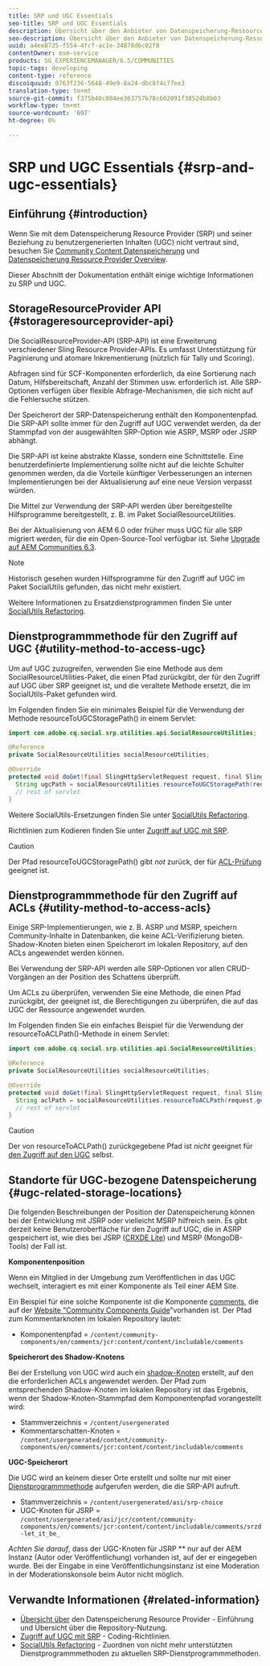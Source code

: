 ```yaml
---
title: SRP und UGC Essentials
seo-title: SRP und UGC Essentials
description: Übersicht über den Anbieter von Datenspeicherung-Ressourcen und die vom Benutzer erstellten Inhalte
seo-description: Übersicht über den Anbieter von Datenspeicherung-Ressourcen und die vom Benutzer erstellten Inhalte
uuid: a4ee8725-f554-4fcf-ac1e-34878d6c02f8
contentOwner: msm-service
products: SG_EXPERIENCEMANAGER/6.5/COMMUNITIES
topic-tags: developing
content-type: reference
discoiquuid: 0763f236-5648-49e9-8a24-dbc8f4c77ee3
translation-type: tm+mt
source-git-commit: f375b40c084ee363757b78c602091f38524b8b03
workflow-type: tm+mt
source-wordcount: '697'
ht-degree: 0%

---
```



# SRP und UGC Essentials {#srp-and-ugc-essentials}

## Einführung {#introduction}

Wenn Sie mit dem Datenspeicherung Resource Provider (SRP) und seiner Beziehung zu benutzergenerierten Inhalten (UGC) nicht vertraut sind, besuchen Sie [Community Content Datenspeicherung](working-with-srp.md) und [Datenspeicherung Resource Provider Overview](srp.md).

Dieser Abschnitt der Dokumentation enthält einige wichtige Informationen zu SRP und UGC.

## StorageResourceProvider API {#storageresourceprovider-api}

Die SocialResourceProvider-API (SRP-API) ist eine Erweiterung verschiedener Sling Resource Provider-APIs. Es umfasst Unterstützung für Paginierung und atomare Inkrementierung (nützlich für Tally und Scoring).

Abfragen sind für SCF-Komponenten erforderlich, da eine Sortierung nach Datum, Hilfsbereitschaft, Anzahl der Stimmen usw. erforderlich ist. Alle SRP-Optionen verfügen über flexible Abfrage-Mechanismen, die sich nicht auf die Fehlersuche stützen.

Der Speicherort der SRP-Datenspeicherung enthält den Komponentenpfad. Die SRP-API sollte immer für den Zugriff auf UGC verwendet werden, da der Stammpfad von der ausgewählten SRP-Option wie ASRP, MSRP oder JSRP abhängt.

Die SRP-API ist keine abstrakte Klasse, sondern eine Schnittstelle. Eine benutzerdefinierte Implementierung sollte nicht auf die leichte Schulter genommen werden, da die Vorteile künftiger Verbesserungen an internen Implementierungen bei der Aktualisierung auf eine neue Version verpasst würden.

Die Mittel zur Verwendung der SRP-API werden über bereitgestellte Hilfsprogramme bereitgestellt, z. B. im Paket SocialResourceUtilities.

Bei der Aktualisierung von AEM 6.0 oder früher muss UGC für alle SRP migriert werden, für die ein Open-Source-Tool verfügbar ist. Siehe [Upgrade auf AEM Communities 6.3](upgrade.md).

>[!NOTE]
>
>Historisch gesehen wurden Hilfsprogramme für den Zugriff auf UGC im Paket SocialUtils gefunden, das nicht mehr existiert.
>
>Weitere Informationen zu Ersatzdienstprogrammen finden Sie unter [SocialUtils Refactoring](socialutils.md).

## Dienstprogrammmethode für den Zugriff auf UGC {#utility-method-to-access-ugc}

Um auf UGC zuzugreifen, verwenden Sie eine Methode aus dem SocialResourceUtilities-Paket, die einen Pfad zurückgibt, der für den Zugriff auf UGC über SRP geeignet ist, und die veraltete Methode ersetzt, die im SocialUtils-Paket gefunden wird.

Im Folgenden finden Sie ein minimales Beispiel für die Verwendung der Methode resourceToUGCStoragePath() in einem Servlet:

```java
import com.adobe.cq.social.srp.utilities.api.SocialResourceUtilities;

@Reference
private SocialResourceUtilities socialResourceUtilities;

@Override
protected void doGet(final SlingHttpServletRequest request, final SlingHttpServletResponse response) throws ServletException, IOException {
  String ugcPath = socialResourceUtilities.resourceToUGCStoragePath(request.getResource());
  // rest of servlet
}
```

Weitere SocialUtils-Ersetzungen finden Sie unter [SocialUtils Refactoring](socialutils.md).

Richtlinien zum Kodieren finden Sie unter [Zugriff auf UGC mit SRP](accessing-ugc-with-srp.md).

>[!CAUTION]
>
>Der Pfad resourceToUGCStoragePath() gibt *not* zurück, der für [ACL-Prüfung](srp.md#for-access-control-acls) geeignet ist.

## Dienstprogrammmethode für den Zugriff auf ACLs {#utility-method-to-access-acls}

Einige SRP-Implementierungen, wie z. B. ASRP und MSRP, speichern Community-Inhalte in Datenbanken, die keine ACL-Verifizierung bieten. Shadow-Knoten bieten einen Speicherort im lokalen Repository, auf den ACLs angewendet werden können.

Bei Verwendung der SRP-API werden alle SRP-Optionen vor allen CRUD-Vorgängen an der Position des Schattens überprüft.

Um ACLs zu überprüfen, verwenden Sie eine Methode, die einen Pfad zurückgibt, der geeignet ist, die Berechtigungen zu überprüfen, die auf das UGC der Ressource angewendet wurden.

Im Folgenden finden Sie ein einfaches Beispiel für die Verwendung der resourceToACLPath()-Methode in einem Servlet:

```java
import com.adobe.cq.social.srp.utilities.api.SocialResourceUtilities;

@Reference
private SocialResourceUtilities socialResourceUtilities;

@Override
protected void doGet(final SlingHttpServletRequest request, final SlingHttpServletResponse response) throws ServletException, IOException {
  String aclPath = socialResourceUtilities.resourceToACLPath(request.getResource());
  // rest of servlet
}
```

>[!CAUTION]
>
>Der von resourceToACLPath() zurückgegebene Pfad ist *nicht* geeignet für [den Zugriff auf den UGC](#utility-method-to-access-acls) selbst.

## Standorte für UGC-bezogene Datenspeicherung {#ugc-related-storage-locations}

Die folgenden Beschreibungen der Position der Datenspeicherung können bei der Entwicklung mit JSRP oder vielleicht MSRP hilfreich sein. Es gibt derzeit keine Benutzeroberfläche für den Zugriff auf UGC, die in ASRP gespeichert ist, wie dies bei JSRP ([CRXDE Lite](../../help/sites-developing/developing-with-crxde-lite.md)) und MSRP (MongoDB-Tools) der Fall ist.

**Komponentenposition**

Wenn ein Mitglied in der Umgebung zum Veröffentlichen in das UGC wechselt, interagiert es mit einer Komponente als Teil einer AEM Site.

Ein Beispiel für eine solche Komponente ist die Komponente [comments](http://localhost:4502/content/community-components/en/comments.html), die auf der [Website &quot;Community Components Guide](components-guide.md)&quot;vorhanden ist. Der Pfad zum Kommentarknoten im lokalen Repository lautet:

* Komponentenpfad = `/content/community-components/en/comments/jcr:content/content/includable/comments`

**Speicherort des Shadow-Knotens**

Bei der Erstellung von UGC wird auch ein [shadow-Knoten](srp.md#about-shadow-nodes-in-jcr) erstellt, auf den die erforderlichen ACLs angewendet werden. Der Pfad zum entsprechenden Shadow-Knoten im lokalen Repository ist das Ergebnis, wenn der Shadow-Knoten-Stammpfad dem Komponentenpfad vorangestellt wird:

* Stammverzeichnis = `/content/usergenerated`
* Kommentarschatten-Knoten = `/content/usergenerated/content/community-components/en/comments/jcr:content/content/includable/comments`

**UGC-Speicherort**

Die UGC wird an keinem dieser Orte erstellt und sollte nur mit einer [Dienstprogrammmethode](#utility-method-to-access-ugc) aufgerufen werden, die die SRP-API aufruft.

* Stammverzeichnis = `/content/usergenerated/asi/srp-choice`
* UGC-Knoten für JSRP = `/content/usergenerated/asi/jcr/content/community-components/en/comments/jcr:content/content/includable/comments/srzd-let_it_be_`

*Achten Sie darauf*, dass der UGC-Knoten für JSRP  ** nur auf der AEM Instanz (Autor oder Veröffentlichung) vorhanden ist, auf der er eingegeben wurde. Bei der Eingabe in eine Veröffentlichungsinstanz ist eine Moderation in der Moderationskonsole beim Autor nicht möglich.

## Verwandte Informationen {#related-information}

* [Übersicht über](srp.md)  den Datenspeicherung Resource Provider - Einführung und Übersicht über die Repository-Nutzung.
* [Zugriff auf UGC mit SRP](accessing-ugc-with-srp.md) - Coding-Richtlinien.
* [SocialUtils Refactoring](socialutils.md)  - Zuordnen von nicht mehr unterstützten Dienstprogrammmethoden zu aktuellen SRP-Dienstprogrammmethoden.
